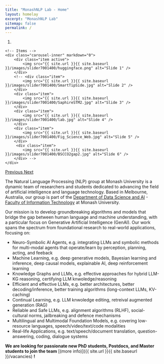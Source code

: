 ```yaml
---
title: "MonashNLP Lab - Home"
layout: homelay
excerpt: "MonashNLP Lab"
sitemap: false
permalink: /
---
```




<div markdown="0" id="carousel" class="carousel slide" data-ride="carousel" data-interval="4000" data-pause="hover" >
    <!-- Menu -->
    <ol class="carousel-indicators">
        <li data-target="#carousel" data-slide-to="0" class="active"></li>
        <!-- <li data-target="#carousel" data-slide-to="1"></li>
        <li data-target="#carousel" data-slide-to="2"></li>
        <li data-target="#carousel" data-slide-to="3"></li>
        <li data-target="#carousel" data-slide-to="4"></li>
        <li data-target="#carousel" data-slide-to="5"></li>
        <li data-target="#carousel" data-slide-to="6"></li> -->
    </ol>

    <!-- Items -->
    <div class="carousel-inner" markdown="0">
        <div class="item active">
            <img src="{{ site.url }}{{ site.baseurl }}/images/slider7001400/huggingface.png" alt="Slide 1" />
        </div>
        <!-- <div class="item">
            <img src="{{ site.url }}{{ site.baseurl }}/images/slider7001400/SmartTipSide.jpg" alt="Slide 2" />
        </div>
        <div class="item">
            <img src="{{ site.url }}{{ site.baseurl }}/images/slider7001400/SaphireSTM2.jpg" alt="Slide 3" />
        </div>
        <div class="item">
            <img src="{{ site.url }}{{ site.baseurl }}/images/slider7001400/lab.jpg" alt="Slide 4" />
        </div>
        <div class="item">
            <img src="{{ site.url }}{{ site.baseurl }}/images/slider7001400/Fig_Science_Web.jpg" alt="Slide 5" />
        </div>       
         <div class="item">
            <img src="{{ site.url }}{{ site.baseurl }}/images/slider7001400/BSCCO2gap2.jpg" alt="Slide 6" />
        </div> -->
    </div>
  <a class="left carousel-control" href="#carousel" role="button" data-slide="prev">
    <span class="glyphicon glyphicon-chevron-left" aria-hidden="true"></span>
    <span class="sr-only">Previous</span>
  </a>
  <a class="right carousel-control" href="#carousel" role="button" data-slide="next">
    <span class="glyphicon glyphicon-chevron-right" aria-hidden="true"></span>
    <span class="sr-only">Next</span>
  </a>
</div>

The Natural Language Processing (NLP) group at Monash University is a dynamic team of researchers and students dedicated to advancing the field of artificial intelligence and language technology. Based in Melbourne, Australia, our group is part of the [Department of Data Science and AI](https://www.monash.edu/it/dsai) - [Faculty of Information Technology](https://www.monash.edu/it) at Monash University.

Our mission is to develop groundbreaking algorithms and models that bridge the gap between human language and machine understanding, with a particular focus on Generative Artificial Intelligence (GenAI). Our work spans the spectrum from foundational research to real-world applications, focusing on:
- Neuro-Symbolic AI Agents, e.g. integrating LLMs and symbolic methods for multi-modal agents that operate/learn by perception, planning, acting, and feeback
- Machine Learning, e.g. deep generative models, Bayesian learning and inference, deep causal models, explainable AI, deep reinforcement learning
- Knowledge Graphs and LLMs, e.g. effective approaches for hybrid LLM-KG reasoning, certifying LLM knwoledge/reasoning
- Efficient and effective LLMs, e.g. better architectures, better decoding/inference, better training algorithms (long-context LLMs, KV-caching)
- Continual Learning, e.g. LLM knwoledge editing, retreival augmented generation (RAG)
- Reliable and Safe LLMs, e.g. alignment algorithms (RLHF), social-cultural norms, jailbreaking and defence mechanisms
- Multilingual and Multimodal Foundation Models, e.g. covering low-resource languages, speech/video/text/code modalities
- Real-life Applications, e.g. text/speech/document translation, question-answering, coding, dialogue systems

 **We are looking for passionate new PhD students, Postdocs, and Master students to join the team** [(more info)]({{ site.url }}{{ site.baseurl }}/vacancies) **!**




<!-- <figure class="fourth">
  <img src="{{ site.url }}{{ site.baseurl }}/images/logopic/Logo_Leiden.jpg" style="width: 210px">
  <img src="{{ site.url }}{{ site.baseurl }}/images/logopic/Logo_Nanofront.jpg" style="width: 110px">
  <img src="{{ site.url }}{{ site.baseurl }}/images/logopic/Logo_NWO.jpg" style="width: 120px">
  <img src="{{ site.url }}{{ site.baseurl }}/images/logopic/Logo_ERC.jpg" style="width: 110px">
</figure> -->
